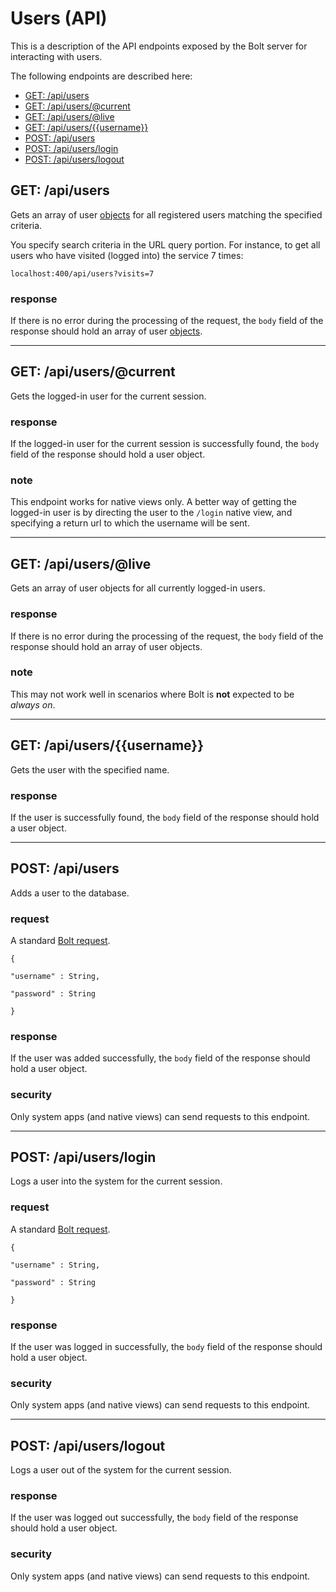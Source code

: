 # Users \(API\)

This is a description of the API endpoints exposed by the Bolt server for interacting with users.

The following endpoints are described here:

* [GET: \/api\/users](#get-apiusers)
* [GET: \/api\/users\/@current](#get-apiuserscurrent)
* [GET: \/api\/users\/@live](#get-apiuserslive)
* [GET: \/api\/users\/{{username}}](#get-apiusersusername)
* [POST: \/api\/users](#post-apiusers)
* [POST: \/api\/users\/login](#post-apiuserslogin)
* [POST: \/api\/users\/logout](#post-apiuserslogout)

## GET: \/api\/users

Gets an array of user [objects](/objects.md) for all registered users matching the specified criteria.

You specify search criteria in the URL query portion. For instance, to get all users who have visited \(logged into\) the service 7 times:

`localhost:400/api/users?visits=7`

### response

If there is no error during the processing of the request, the `body` field of the response should hold an array of user [objects](objects.md).

---

## GET: \/api\/users\/@current

Gets the logged-in user for the current session.

### response

If the logged-in user for the current session is successfully found, the `body` field of the response should hold a user object.

### note

This endpoint works for native views only. A better way of getting the logged-in user is by directing the user to the `/login` native view, and specifying a return url to which the username will be sent.

---

## GET: \/api\/users\/@live

Gets an array of user objects for all currently logged-in users.

### response

If there is no error during the processing of the request, the `body` field of the response should hold an array of user objects.

### note

This may not work well in scenarios where Bolt is **not** expected to be _always on_.

---

## GET: \/api\/users\/{{username}}

Gets the user with the specified name.

### response

If the user is successfully found, the `body` field of the response should hold a user object.

---

## POST: \/api\/users

Adds a user to the database.

### request

A standard [Bolt request](bolt-request.md).

`{`

`"username" : String,`

`"password" : String`

`}`

### response

If the user was added successfully, the `body` field of the response should hold a user object.

### security

Only system apps \(and native views\) can send requests to this endpoint.

---

## POST: \/api\/users\/login

Logs a user into the system for the current session.

### request

A standard [Bolt request](bolt-request.md).

`{`

`"username" : String,`

`"password" : String`

`}`

### response

If the user was logged in successfully, the `body` field of the response should hold a user object.

### security

Only system apps \(and native views\) can send requests to this endpoint.

---

## POST: \/api\/users\/logout

Logs a user out of the system for the current session.

### response

If the user was logged out successfully, the `body` field of the response should hold a user object.

### security

Only system apps \(and native views\) can send requests to this endpoint.

